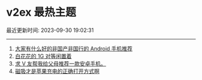 # v2ex 最热主题

最近更新时间: 2023-09-30 19:02:31

--- 
1. [大家有什么好的非国产非国行的 Android 手机推荐](https://www.v2ex.com/t/978244) 
2. [白花花的 1G 对等闲置着](https://www.v2ex.com/t/978262) 
3. [求 V 友帮我给父母推荐一款安卓手机。](https://www.v2ex.com/t/978266) 
4. [磁吸才是苹果充电的正确打开方式啊](https://www.v2ex.com/t/978268) 
